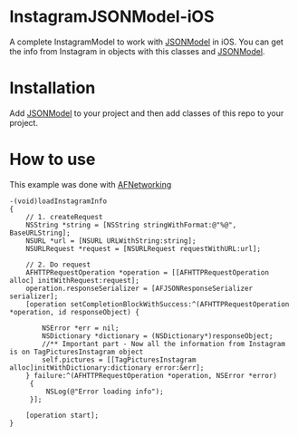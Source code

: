 InstagramJSONModel-iOS
======================

A complete InstagramModel to work with [JSONModel](https://github.com/icanzilb/JSONModel) in iOS. You can get the info from Instagram in objects with this classes and [JSONModel](https://github.com/icanzilb/JSONModel).

Installation
======================
Add [JSONModel](https://github.com/icanzilb/JSONModel) to your project and then add classes of this repo to your project.

How to use
======================
This example was done with [AFNetworking](https://github.com/AFNetworking/AFNetworking)

```objc
-(void)loadInstagramInfo
{
    // 1. createRequest
    NSString *string = [NSString stringWithFormat:@"%@", BaseURLString];
    NSURL *url = [NSURL URLWithString:string];
    NSURLRequest *request = [NSURLRequest requestWithURL:url];
    
    // 2. Do request
    AFHTTPRequestOperation *operation = [[AFHTTPRequestOperation alloc] initWithRequest:request];
    operation.responseSerializer = [AFJSONResponseSerializer serializer];
    [operation setCompletionBlockWithSuccess:^(AFHTTPRequestOperation *operation, id responseObject) {
        
        NSError *err = nil;
        NSDictionary *dictionary = (NSDictionary*)responseObject;
		//** Important part - Now all the information from Instagram is on TagPicturesInstagram object
        self.pictures = [[TagPicturesInstagram alloc]initWithDictionary:dictionary error:&err];        
    } failure:^(AFHTTPRequestOperation *operation, NSError *error)
     {
         NSLog(@"Error loading info");
     }];
    
    [operation start];
}
```
